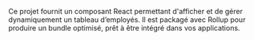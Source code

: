 Ce projet fournit un composant React permettant d'afficher et de gérer dynamiquement un tableau d’employés. Il est packagé avec Rollup pour produire un bundle optimisé, prêt à être intégré dans vos applications.
